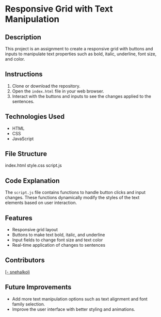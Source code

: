 # Responsive Grid with Text Manipulation

## Description
This project is an assignment to create a responsive grid with buttons and inputs to manipulate text properties such as bold, italic, underline, font size, and color.

## Instructions
1. Clone or download the repository.
2. Open the `index.html` file in your web browser.
3. Interact with the buttons and inputs to see the changes applied to the sentences.

## Technologies Used
- HTML
- CSS
- JavaScript

## File Structure
index.html
style.css
script.js


## Code Explanation
The `script.js` file contains functions to handle button clicks and input changes. These functions dynamically modify the styles of the text elements based on user interaction.

## Features
- Responsive grid layout
- Buttons to make text bold, italic, and underline
- Input fields to change font size and text color
- Real-time application of changes to sentences

## Contributors
[[- snehalkoli](https://github.com/snehalkoli)
## Future Improvements
- Add more text manipulation options such as text alignment and font family selection.
- Improve the user interface with better styling and animations.


